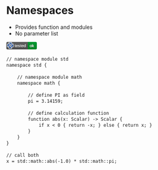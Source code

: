# Namespaces

* Provides function and modules
* No parameter list

![test](.test/namespaces_example.png)

```µcad,namespaces_example
// namespace module std
namespace std {
    
    // namespace module math
    namespace math {

        // define PI as field
        pi = 3.14159;

        // define calculation function
        function abs(x: Scalar) -> Scalar {
            if x < 0 { return -x; } else { return x; }
        }
    }
}

// call both
x = std::math::abs(-1.0) * std::math::pi;
```

